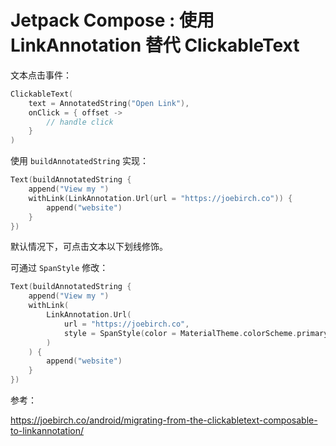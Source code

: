 # Jetpack Compose : 使用 LinkAnnotation 替代 ClickableText

文本点击事件：

```kotlin
ClickableText(
    text = AnnotatedString("Open Link"),
    onClick = { offset ->
        // handle click
    }
)
```

使用 `buildAnnotatedString` 实现：

```kotlin
Text(buildAnnotatedString {
    append("View my ")
    withLink(LinkAnnotation.Url(url = "https://joebirch.co")) {
        append("website")
    }
})
```

默认情况下，可点击文本以下划线修饰。

可通过 `SpanStyle` 修改：

```kotlin
Text(buildAnnotatedString {
    append("View my ")
    withLink(
        LinkAnnotation.Url(
            url = "https://joebirch.co",
            style = SpanStyle(color = MaterialTheme.colorScheme.primary)
        )
    ) {
        append("website")
    }
})
```

参考：

https://joebirch.co/android/migrating-from-the-clickabletext-composable-to-linkannotation/
